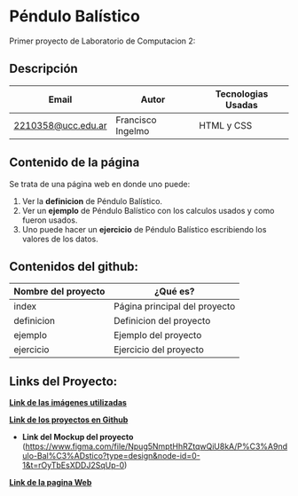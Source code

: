 # Péndulo Balístico
Primer proyecto de Laboratorio de Computacion 2:

## Descripción
| Email | Autor |Tecnologias Usadas|
|-------|-------|------------------|
|2210358@ucc.edu.ar|Francisco Ingelmo|HTML y CSS|

## Contenido de la página
Se trata de una página web en donde uno puede:
1. Ver la **definicion** de Péndulo Balístico.
2. Ver un **ejemplo** de Péndulo Balístico con los calculos usados y como fueron usados.
3. Uno puede hacer un **ejercicio** de Péndulo Balístico escribiendo los valores de los datos.

## Contenidos del github:

| Nombre del proyecto | ¿Qué es? |
|---------------------|---------|
|index|Página principal del proyecto|
|definicion|Definicion del proyecto|
|ejemplo|Ejemplo del proyecto|
|ejercicio|Ejercicio del proyecto|

## Links del Proyecto: 
[**Link de las imágenes utilizadas**](https://github.com/UCC-LabCompu2/proyecto2023-ingelmo/tree/main/Primer-Parcial-Lab2/Ejercicio-HTML/imagenes-html)

[**Link de los proyectos en Github**](https://github.com/UCC-LabCompu2/proyecto2023-ingelmo/tree/main/Primer-Parcial-Lab2/Ejercicio-HTML/proyectos)

* **Link del Mockup del proyecto** (https://www.figma.com/file/Npug5NmptHhRZtqwQiU8kA/P%C3%A9ndulo-Bal%C3%ADstico?type=design&node-id=0-1&t=rOyTbEsXDDJ2SqUp-0)					

[ **Link de la pagina Web**](https://ucc-labcompu2.github.io/proyecto2023-ingelmo/Primer-Parcial-Lab2/Ejercicio-HTML/proyectos/index.html)